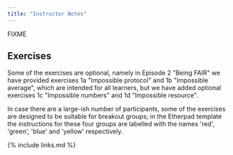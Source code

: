 ```yaml
---
title: "Instructor Notes"
---
```

FIXME 

## Exercises 
Some of the exercises are optional, namely in Episode 2 "Being FAIR" we have provided exercises 1a "Impossible protocol" and 1b "Impossible average", which are intended for all learners, but we have added optional exercises 1c "Impossible numbers" and 1d "Impossible resource". 

In case there are a large-ish number of participants, some of the exercises are designed to be suitable for breakout groups; in the Etherpad template the instructions for these four groups are labelled with the names 'red', 'green', 'blue' and 'yellow' respectively. 

{% include links.md %}
